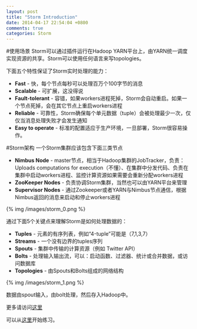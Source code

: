 ```yaml
---
layout: post
title: "Storm Introduction"
date: 2014-04-17 22:54:04 +0800
comments: true
categories: Storm
---
```

#使用场景
Storm可以通过插件运行在Hadoop YARN平台上，由YARN统一调度实现资源的共享。Storm可以使用任何语言来写topologies。

下面五个特性保证了Storm实时处理的能力：  
<!--more-->

- **Fast** - 快，每个节点每秒可以处理百万个100字节的消息
- **Scalable** - 可扩展，这没得说
- **Fault-tolerant** - 容错，如果workers进程死掉，Storm会自动重启。如果一个节点死掉，会在其它节点上重启workers进程
- **Reliable** - 可靠性，Storm确保每个单元数据（tuple）会被处理最少一次，仅仅当消息处理失败才会发生通知
- **Easy to operate** - 标准的配置适应于生产环境，一旦部署，Storm很容易操作。


#Storm架构
一个Storm集群应该包含下面三类节点

- **Nimbus Node** - master节点，相当于Hadoop集群的JobTracker，负责：Uploads computations for execution（不懂）、在集群中分发代码、负责在集群中启动workers进程、监控计算资源如果需要会重新分配workers进程
- **ZooKeeper Nodes** - 负责协调Storm集群，当然也可以由YARN平台来管理
- **Supervisor Nodes** - 通过Zookeeper或者YARN与Nimbus节点通信，根据Nimbus返回的消息来启动和停止workers进程

{% img /images/storm_0.png %} 

通过下面5个关键点来理解Storm是如何处理数据的：

- **Tuples** - 元素的有序列表，例如“4-tuple”可能是（7,1,3,7）
- **Streams** - 一个没有边界的tuples序列
- **Spouts** - 集群中传输的计算资源（例如 Twitter API）
- **Bolts** - 处理输入输出流，可以：启动函数、过滤器、统计或合并数据，或访问数据库
- **Topologies** - 由Spouts和Bolts组成的网络结构

{% img /images/storm_1.png %} 

数据由spout输入，由bolt处理，然后存入Hadoop中。

更多请访问[这里](http://zh.hortonworks.com/labs/storm/)

可以从[这里](http://zh.hortonworks.com/hadoop-tutorial/processing-streaming-data-near-real-time-apache-storm/)开始练习。


